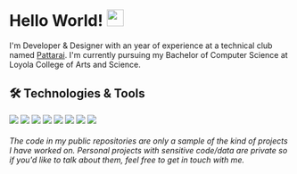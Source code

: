 # Hello World! <img src="https://raw.githubusercontent.com/MartinHeinz/MartinHeinz/master/wave.gif" width="30px">

I'm Developer & Designer with an year of experience at a technical club named [Pattarai](http://pattarai.in "www.pattarai.in"). I&apos;m currently pursuing my Bachelor of Computer Science at Loyola College of Arts and Science.


## 🛠 Technologies & Tools
![](https://img.shields.io/badge/Python--informational?style=flat&logo=python&logoColor=white&color=2bbc8a)
![](https://img.shields.io/badge/HTML--informational?style=flat&logo=HTML5&logoColor=white&color=2bbc8a)
![](https://img.shields.io/badge/JavaScript--informational?style=flat&logo=javascript&logoColor=white&color=2bbc8a)
![](https://img.shields.io/badge/Bootstarp--informational?style=flat&logo=Bootstrap&logoColor=white&color=2bbc8a)
![](https://img.shields.io/badge/Flask--informational?style=flat&logo=Flask&logoColor=white&color=2bbc8a)
![](https://img.shields.io/badge/ReactJs--informational?style=flat&logo=React&logoColor=white&color=2bbc8a)
![](https://img.shields.io/badge/MySQL--informational?style=flat&logo=MySQL&logoColor=white&color=2bbc8a)
![](https://img.shields.io/badge/Illustrator--informational?style=flat&logo=Adobe-Illustrator&logoColor=white&color=2bbc8a)

###### The code in my public repositories are only a sample of the kind of projects I have worked on. Personal projects with sensitive code/data are private so if you'd like to talk about them, feel free to get in touch with me.

